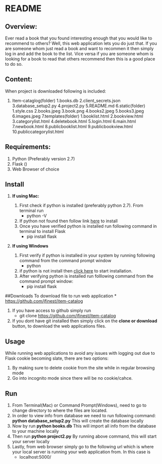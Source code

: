 # README

## Overview:
Ever read a book that you found interesting enough that you would like to recommend to others? Well, this web application lets you do just that. If you are someone whom just read a book and want to recommen it then simply log in and add the book to the list. Vice versa if you are someone whom is looking for a book to read that others recommend then this is a good place to do so.

## Content:

When project is downloaded following is included:
1. Item-cataglog(folder)
    1.books.db
    2.client_secrets.json
    3.database_setup2.py
    4.project2.py
    5.README.md
    6.static(folder)
        1.style.css
        2.books.jpeg
        3.book.png
        4.books2.jpeg
        5.books3.jpeg
        6.images.jpeg
    7.templates(folder)
        1.booklist.html
        2.bookview.html
        3.categorylist.html
        4.deletebook.html
        5.login.html
        6.main.html
        7.newbook.html
        8.publicbooklist.html
        9.publicbookview.html
        10.publiccategorylist.html


## Requirements:
1. Python (Preferably version 2.7)
2. Flask ()
3. Web Browser of choice

## Install
1. **If using Mac:**
    1. First check if python is installed (preferably python 2.7). From terminal run
        * python -V
    2. If python not found then follow link [here](https://www.python.org/downloads/) to install
    3. Once you have verified python is installed run following command in terminal to install Flask
        * pip install flask
    

2. **If using Windows**
    1. First verify if python is installed in your system by running following command from the command prompt window
        * python
    2. if python is not install then [click here](https://www.python.org/downloads/windows/) to start installation.
    3. After verifying python is installed run folllowing command from the command prompt window:
        * pip install flask

##Downloads
To download file to run web application
    * https://github.com/jfinest/item-catalog
1. If you have access to github simply run
    * git clone https://github.com/jfinest/item-catalog
2. If you dont have git installed then simply click on the **clone or download** button, to download the web applications files.

## Usage
While running web applications to avoid any issues with logging out due to Flask cookie becoming slate, there are two options:
1. By making sure to delete cookie from the site while in regular browsing mode
2. Go into incognito mode since there will be no cookie/cahce.

## Run
1. From Terminal(Mac) or Command Prompt(Windows), need to go to change directory to where the files are located.
2. In order to view info from database we need to run following command:
    **python database_setup2.py**
    This will create the database locally
3. Now by run
    **python books.db**
    This will import all info from the database to your machine locally
4. Then run **python project2.py**
    By running above command, this will start your server locally
5. Lastly, from web browser simply go to the following url which is where your local server is running your web application from. In this case is 
    * localhost:5000/
